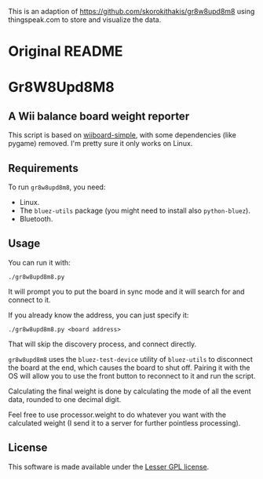 This is an adaption of https://github.com/skorokithakis/gr8w8upd8m8 using thingspeak.com to store and visualize the data.

# Original README
# Gr8W8Upd8M8

## A Wii balance board weight reporter

This script is based on [wiiboard-simple](https://code.google.com/p/wiiboard-simple/), with some dependencies (like
pygame) removed. I'm pretty sure it only works on Linux.

## Requirements

To run `gr8w8upd8m8`, you need:
* Linux.
* The `bluez-utils` package (you might need to install also `python-bluez`).
* Bluetooth.

## Usage

You can run it with:

    ./gr8w8upd8m8.py

It will prompt you to put the board in sync mode and it will search for and connect to it.

If you already know the address, you can just specify it:

    ./gr8w8upd8m8.py <board address>

That will skip the discovery process, and connect directly.

`gr8w8upd8m8` uses the `bluez-test-device` utility of `bluez-utils` to disconnect the board at the end, which causes
the board to shut off. Pairing it with the OS will allow you to use the front button to reconnect to it and run the
script.

Calculating the final weight is done by calculating the mode of all the event data, rounded to one decimal digit.

Feel free to use processor.weight to do whatever you want with the calculated weight (I send it to a server for
further pointless processing).

## License

This software is made available under the [Lesser GPL license](http://www.gnu.org/licenses/lgpl.html).
